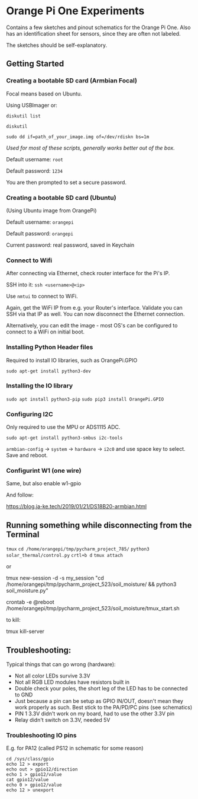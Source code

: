 # Orange Pi One Experiments

Contains a few sketches and pinout schematics for the Orange Pi One.
Also has an identification sheet for sensors, since they are often not labeled.

The sketches should be self-explanatory.

## Getting Started

### Creating a bootable SD card (Armbian Focal)

Focal means based on Ubuntu.

Using USBImager or:

`diskutil list`

`diskutil `

`sudo dd if=path_of_your_image.img of=/dev/rdiskn bs=1m`

*Used for most of these scripts, generally works better out of the box.*

Default username: `root`

Default password: `1234` 

You are then prompted to set a secure password.

### Creating a bootable SD card (Ubuntu)

(Using Ubuntu image from OrangePi)

Default username: `orangepi`

Default password: `orangepi`

Current password: real password, saved in Keychain

### Connect to Wifi

After connecting via Ethernet, check router interface for the Pi's IP.

SSH into it: `ssh <username>@<ip>`
 
Use `nmtui` to connect to WiFi.

Again, get the WiFi IP from e.g. your Router's interface.
Validate you can SSH via that IP as well.
You can now disconnect the Ethernet connection.
 
Alternatively, you can edit the image - most OS's can be configured to connect to a WiFi on initial boot.

### Installing Python Header files

Required to install IO libraries, such as OrangePi.GPIO

`sudo apt-get install python3-dev`

### Installing the IO library

`sudo apt install python3-pip`
`sudo pip3 install OrangePi.GPIO`

### Configuring I2C

Only required to use the MPU or ADS1115 ADC.
 
`sudo apt-get install python3-smbus i2c-tools`

`armbian-config` -> `system` -> `hardware` -> `i2c0` and use space key to select. Save and reboot.

### Configurint W1 (one wire)

Same, but also enable w1-gpio

And follow: 

https://blog.ja-ke.tech/2019/01/21/DS18B20-armbian.html

## Running something while disconnecting from the Terminal

`tmux`
`cd /home/orangepi/tmp/pycharm_project_785/`
`python3 solar_thermal/control.py`
`crtl+b d`
`tmux attach`

or

tmux new-session -d -s my_session "cd /home/orangepi/tmp/pycharm_project_523/soil_moisture/ && python3 soil_moisture.py"

crontab -e
@reboot /home/orangepi/tmp/pycharm_project_523/soil_moisture/tmux_start.sh

to kill:

tmux kill-server

 ## Troubleshooting:
 
 Typical things that can go wrong (hardware):
 - Not all color LEDs survive 3.3V
 - Not all RGB LED modules have resistors built in
 - Double check your poles, the short leg of the LED has to be connected to GND
 - Just because a pin can be setup as GPIO IN/OUT, doesn't mean they work properly as such. Best stick to the PA/PD/PC pins (see schematics)
 - PIN 1 3.3V didn't work on my board, had to use the other 3.3V pin
 - Relay didn't switch on 3.3V, needed 5V
 
 ### Troubleshooting IO pins
 
E.g. for PA12 (called PS12 in schematic for some reason)

``` 
cd /sys/class/gpio
echo 12 > export
echo out > gpio12/direction
echo 1 > gpio12/value
cat gpio12/value
echo 0 > gpio12/value
echo 12 > unexport
```